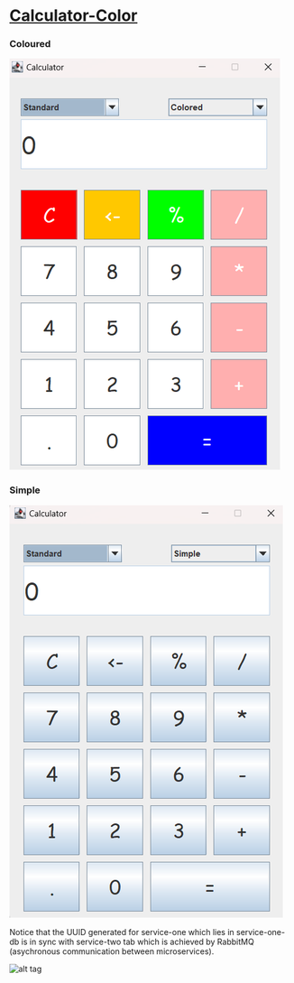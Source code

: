 # [Calculator-Color](https://www.calculator.net/)

### Coloured


![alt tag](https://github.com/Udayj5521/Calculator-Color/blob/main/Calculator-Color/screenshot/Coloured.png)

### Simple

![alt tag](https://github.com/Udayj5521/Calculator-Color/blob/main/Calculator-Color/screenshot/Simple.png)

Notice that the UUID generated for service-one which lies in service-one-db is in sync with service-two tab which is achieved by RabbitMQ (asychronous communication between microservices). 

![alt tag](https://github.com/mudigal-technologies/microservices-sample/blob/version-5/documents/screens/_Web%20App/03.%20Two.png?raw=true)



